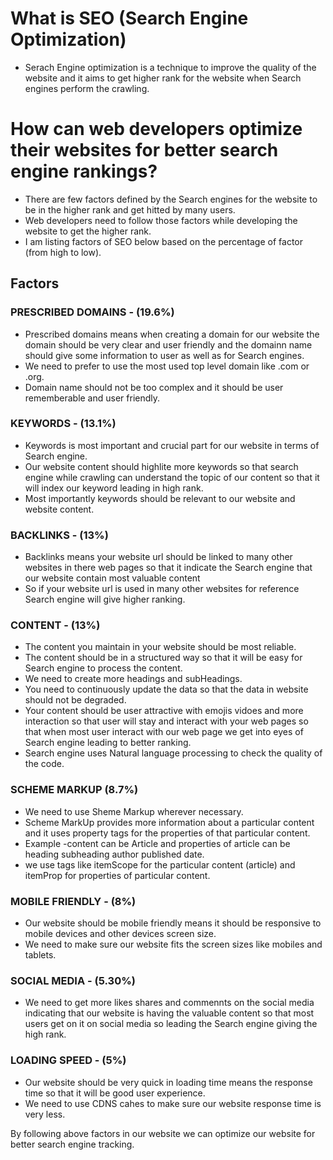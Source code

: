 # What is SEO (Search Engine Optimization)
- Serach Engine optimization is a technique to improve the quality  of the website and  it aims to get higher rank for the website when Search engines perform the crawling.

#  How can web developers optimize their websites for better search engine rankings?
- There are few factors defined by the Search engines for the website to be in the higher rank and get hitted by many users.
- Web developers need to follow those factors while developing the website to get the higher rank.
- I am listing factors of SEO below based on the percentage of factor (from high to low). 
## Factors

### PRESCRIBED DOMAINS - (19.6%)
- Prescribed domains means when creating a domain for our website  the domain should be very clear and user friendly and the domainn name should give some information to user as well as for Search engines.
- We need to prefer to use the most used top level domain like .com or .org.
-  Domain name should not be too complex and it should be user rememberable and user friendly.

### KEYWORDS - (13.1%)
- Keywords is most important and crucial part for our website in terms of Search engine.
- Our website  content should highlite more keywords  so that search engine while crawling can understand the topic of our content so that it will index our keyword leading in high rank.
- Most importantly keywords should be relevant to our website and website content.

### BACKLINKS - (13%)
- Backlinks means your website  url should be linked to many other websites in there web pages so that it indicate the Search engine that  our website  contain most valuable  content 
- So if your website url is used in many other websites  for reference Search engine will give higher ranking.

### CONTENT - (13%)
- The content you maintain  in your website should be most reliable.
- The content should be in a structured way so that it will be easy for Search engine to process the content.
- We need to create more headings and subHeadings.
- You need to continuously update the data so that the data in website should not be degraded.
- Your content should be user attractive with emojis vidoes and more interaction so that user will  stay and interact with your web pages  so that when most user interact with our web page we get into eyes of Search engine leading to better ranking.
- Search engine uses Natural language processing to check the quality of the code.


### SCHEME MARKUP (8.7%)
- We need to use Sheme Markup wherever necessary.
- Scheme MarkUp  provides more information about a particular content and it uses property  tags for the properties of that particular content.
- Example
-content can be Article and properties of article can be heading subheading author published date.
- we use tags like itemScope for the particular content (article) and itemProp for properties of particular content.


### MOBILE FRIENDLY - (8%)

- Our website should be mobile friendly means it should be responsive to mobile devices and other devices screen size.
- We need to make sure our website fits the screen sizes like mobiles and tablets.

### SOCIAL MEDIA - (5.30%)

- We need to get more likes shares and commennts on the social media indicating that our website is having the valuable content so that most users get on it on social media so leading the Search engine giving the high rank.

### LOADING SPEED - (5%)
- Our website should be very quick in loading time means the response time so that it will be good user experience.
- We need to use CDNS cahes  to make sure our website response time is very less.



By following above factors in our website we can optimize our website for better search engine tracking.

